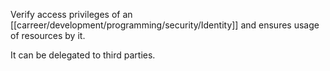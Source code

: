 Verify access privileges of an [[carreer/development/programming/security/Identity]] and ensures usage of resources by it.

It can be delegated to third parties.